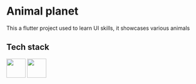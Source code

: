 # Animal planet

This a flutter project used to learn UI skills, it showcases various animals

## Tech stack
<p>
 <img height="50" src="https://cdn.jsdelivr.net/gh/devicons/devicon/icons/flutter/flutter-original.svg" />
 <img height="50" src="https://cdn.jsdelivr.net/gh/devicons/devicon/icons/dart/dart-plain-wordmark.svg" />
</p>         
          
